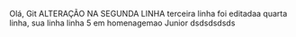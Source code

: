 Olá, Git
ALTERAÇÃO NA SEGUNDA LINHA
terceira linha foi editadaa
quarta linha, sua linha
linha 5 em homenagemao Junior
dsdsdsdsds